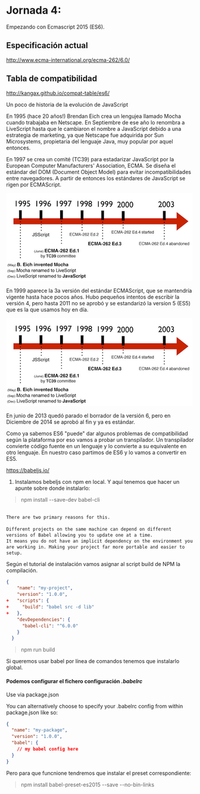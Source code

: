 # Jornada 4: 

Empezando con Ecmascript 2015 (ES6).

## Especificación actual

http://www.ecma-international.org/ecma-262/6.0/

## Tabla de compatibilidad

http://kangax.github.io/compat-table/es6/

Un poco de historia de la evolución de JavaScript

En 1995 (hace 20 años!) Brendan Eich crea un lengujea llamado Mocha cuando trabajaba en Netscape. En Septiembre de ese año lo renombra a LiveScript hasta que le cambiaron el nombre a JavaScript debido a una estrategia de marketing, ya que Netscape fue adquirida por Sun Microsystems, propietaria del lenguaje Java, muy popular por aquel entonces.

En 1997 se crea un comité (TC39) para estadarizar JavaScript por la European Computer Manufacturers' Association, ECMA. Se diseña el estándar del DOM (Document Object Model) para evitar incompatibilidades entre navegadores. A partir de entonces los estándares de JavaScript se rigen por ECMAScript.

![alt text](./resources/cronologia-javascript-1.png "Historia de JavaScript 1")

En 1999 aparece la 3a versión del estándar ECMAScript, que se mantendría vigente hasta hace pocos años. Hubo pequeños intentos de escribir la versión 4, pero hasta 2011 no se aprobó y se estandarizó la versíon 5 (ES5) que es la que usamos hoy en día.

![alt text](./resources/cronologia-javascript-1.png "Historia de JavaScript 2")

En junio de 2013 quedó parado el borrador de la versión 6, pero en Diciembre de 2014 se aprobó al fin y ya es estándar.

Como ya sabemos ES6 "puede" dar algunos problemas de compatibilidad según la plataforma por eso vamos a probar un transpilador. 
Un transpilador convierte código fuente en un lenguaje y lo convierte a su equivalente en otro lenguaje. En nuestro caso partimos de ES6 y lo vamos a convertir en ES5.

https://babeljs.io/

1. Instalamos bebeljs con npm en local. Y aquí tenemos que hacer un apunte sobre donde instalarlo:

> npm install --save-dev babel-cli

```While you can install Babel CLI globally on your machine, it’s much better to install it locally project by project.

There are two primary reasons for this.

Different projects on the same machine can depend on different versions of Babel allowing you to update one at a time.
It means you do not have an implicit dependency on the environment you are working in. Making your project far more portable and easier to setup.
```

Según el tutorial de instalación vamos asignar al script build de NPM la compilación.

```json
{
    "name": "my-project",
    "version": "1.0.0",
+   "scripts": {
+     "build": "babel src -d lib"
+   },
    "devDependencies": {
      "babel-cli": "^6.0.0"
    }
  }
```

> npm run build 

Si queremos usar babel por línea de comandos tenemos que instalarlo global.

#### Podemos configurar el fichero configuración *.babelrc*

Use via package.json

You can alternatively choose to specify your .babelrc config from within package.json like so:

```json
{
  "name": "my-package",
  "version": "1.0.0",
  "babel": {
    // my babel config here
  }
}
```

Pero para que funcnione tendremos que instalar el preset correspondiente:

> npm install babel-preset-es2015 --save --no-bin-links



